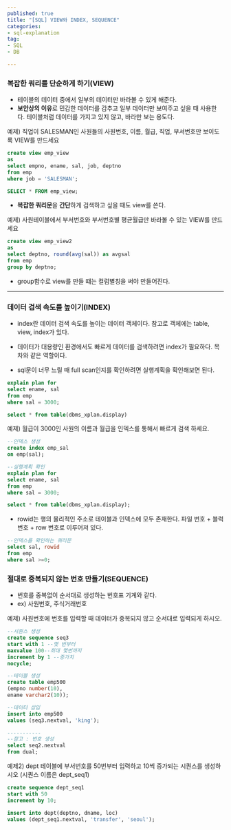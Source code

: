 ```yaml
---
published: true
title: "[SQL] VIEW와 INDEX, SEQUENCE"
categories:
- sql-explanation
tag:
- SQL
- DB

---  
```


### 복잡한 쿼리를 단순하게 하기(VIEW)

- 테이블의 데이터 중에서 일부의 데이터만 바라볼 수 있게 해준다.
- **보안상의 이유**로 민감한 데이터를 감추고 일부 데이터만 보여주고 싶을 때 사용한다. 테이블처럼 데이터를 가지고 있지 않고, 바라만 보는 용도다.

예제) 직업이 SALESMAN인 사원들의 사원번호, 이름, 월급, 직업, 부서번호만 보이도록 VIEW를 만드세요

```sql
create view emp_view
as
select empno, ename, sal, job, deptno
from emp
where job = 'SALESMAN';

SELECT * FROM emp_view;
```

- **복잡한 쿼리문**을 **간단**하게 검색하고 싶을 때도 view를 쓴다.

예제) 사원테이블에서 부서번호와 부서번호별 평균월급만 바라볼 수 있는 VIEW를 만드세요

```sql
create view emp_view2
as
select deptno, round(avg(sal)) as avgsal 
from emp
group by deptno;
```

- group함수로 view를 만들 떄는 컬럼별칭을 써야 만들어진다.

---

### 데이터 검색 속도를 높이기(INDEX)

- index란 데이터 검색 속도를 높이는 데이터 객체이다. 참고로 객체에는 table, view, index가 있다.
- 데이터가 대용량인 환경에서도 빠르게 데이터를 검색하려면 index가 필요하다. 목차와 같은 역할이다.

- sql문이 너무 느릴 때 full scan인지를 확인하려면 실행계획을 확인해보면 된다.

```sql
explain plan for
select ename, sal
from emp
where sal = 3000;

select * from table(dbms_xplan.display)
```

예제) 월급이 3000인 사원의 이름과 월급을 인덱스를 통해서 빠르게 검색 하세요.

```sql
--인덱스 생성
create index emp_sal
on emp(sal);

--실행계획 확인
explain plan for
select ename, sal
from emp
where sal = 3000;

select * from table(dbms_xplan.display);

```

- rowid는 행의 물리적인 주소로 테이블과 인덱스에 모두 존재한다. 파일 번호 + 블럭 번호 + row 번호로 이루어져 있다.

```sql
--인덱스를 확인하는 쿼리문
select sal, rowid
from emp
where sal >=0;
```

### 절대로 중복되지 않는 번호 만들기(SEQUENCE)

- 번호를 중복없이 순서대로 생성하는 번호표 기계와 같다.
- ex) 사원번호, 주식거래번호

예제) 사원번호에 번호를 입력할 때 데이터가 중복되지 않고 순서대로 입력되게 하시오.

```sql
--시퀀스 생성
create sequence seq3
start with 1 --몇 번부터
maxvalue 100--최대 몇번까지
increment by 1 --증가치
nocycle;

--테이블 생성
create table emp500
(empno number(10),
ename varchar2(10));

--데이터 삽입
insert into emp500
values (seq3.nextval, 'king');

-----------
--참고 : 번호 생성
select seq2.nextval
from dual;
```

예제2) dept 테이블에 부서번호를 50번부터 입력하고 10씩 증가되는 시퀀스를 생성하시오 (시퀀스 이름은 dept_seq1)

```sql
create sequence dept_seq1
start with 50
increment by 10;

insert into dept(deptno, dname, loc)
values (dept_seq1.nextval, 'transfer', 'seoul');
```